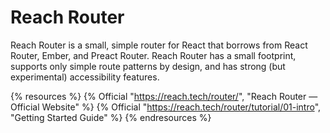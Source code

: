 # Reach Router

Reach Router is a small, simple router for React that borrows from React Router, Ember, and Preact Router. Reach Router has a small footprint, supports only simple route patterns by design, and has strong (but experimental) accessibility features.

{% resources %}
  {% Official "https://reach.tech/router/", "Reach Router — Official Website" %}
  {% Official "https://reach.tech/router/tutorial/01-intro", "Getting Started Guide" %}
{% endresources %}
